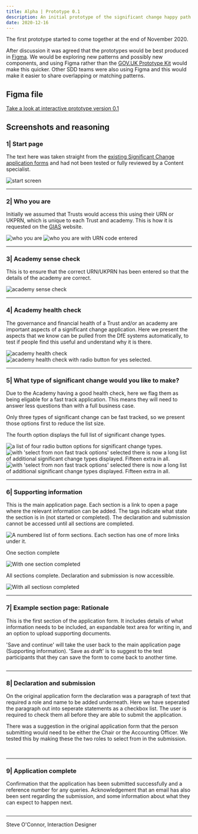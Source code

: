```yaml
---
title: Alpha | Prototype 0.1
description: An initial prototype of the significant change happy path.
date: 2020-12-16
---
```


The first prototype started to come together at the end of November 2020.

After discussion it was agreed that the prototypes would be best produced in [Figma](https://www.figma.com/). We would be exploring new patterns and possibly new components, and using Figma rather than the [GOV.UK Prototype Kit](https://govuk-prototype-kit.herokuapp.com/) would make this quicker. Other SDD teams were also using Figma and this would make it easier to share overlapping or matching patterns.

## Figma file

[Take a look at interactive prototype version 0.1](https://www.figma.com/proto/I9YL6FJ8UgaoVLdy5i16Ol/Sig-Change-0.1?node-id=0%3A1)

## Screenshots and reasoning

### 1| Start page

The text here was taken straight from the [existing Significant Change application forms](https://www.gov.uk/government/publications/making-significant-changes-to-an-existing-academy) and had not been tested or fully reviewed by a Content specialist.

<img src="https://sdd-significant-change-design-history.netlify.app/images/prototype01/001.png" alt="start screen"/>

*****

### 2| Who you are

Initially we assumed that Trusts would access this using their URN or UKPRN, which is unique to each Trust and academy. This is how it is requested on the [GIAS](https://get-information-schools.service.gov.uk/) website.

<img src="https://sdd-significant-change-design-history.netlify.app/images/prototype01/002.png" alt="who you are"/>

<img src="https://sdd-significant-change-design-history.netlify.app/images/prototype01/002a.png" alt="who you are with URN code entered"/>

*****

### 3| Academy sense check

This is to ensure that the correct URN/UKPRN has been entered so that the details of the academy are correct.

<img src="https://sdd-significant-change-design-history.netlify.app/images/prototype01/003.png" alt="academy sense check"/>

*****

### 4| Academy health check

The governance and financial health of a Trust and/or an academy are important aspects of a significant change application. Here we present the aspects that we know can be pulled from the DfE systems automatically, to test if people find this useful and understand why it is there.

<img src="https://sdd-significant-change-design-history.netlify.app/images/prototype01/004.png" alt="academy health check"/>

<img src="https://sdd-significant-change-design-history.netlify.app/images/prototype01/004a.png" alt="academy health check with radio button for yes selected."/>

*****

### 5| What type of significant change would you like to make?

Due to the Academy having a good health check, here we flag them as being eligable for a fast track application. This means they will need to answer less questions than with a full business case.

Only three types of significant change can be fast tracked, so we present those options first to reduce the list size.

The fourth option displays the full list of significant change types.

<img class="screenshot" src="https://sdd-significant-change-design-history.netlify.app/images/prototype01/005.png" alt="a list of four radio button options for significant change types."/>

<img class="screenshot" src="https://sdd-significant-change-design-history.netlify.app/images/prototype01/005a.png" alt="with 'select from non fast track options' selected there is now a long list of additional significant change types displayed. Fifteen extra in all."/>

<img class="screenshot" src="https://sdd-significant-change-design-history.netlify.app/images/prototype01/005b.png" alt="with 'select from non fast track options' selected there is now a long list of additional significant change types displayed. Fifteen extra in all."/>

*****

### 6| Supporting information

This is the main application page. Each section is a link to open a page where the relevant information can be added. The tags indicate what state the section is in (not started or completed). The declaration and submission cannot be accessed until all sections are completed.

<img class="screenshot" src="https://sdd-significant-change-design-history.netlify.app/images/prototype01/006.png" alt="A numbered list of form sections. Each section has one of more links under it."/>

One section complete

<img class="screenshot" src="https://sdd-significant-change-design-history.netlify.app/images/prototype01/006b.png" alt="With one section completed"/>

All sections complete. Declaration and submission is now accessible.

<img class="screenshot" src="https://sdd-significant-change-design-history.netlify.app/images/prototype01/006c.png" alt="With all sectiosn completed"/>

*****

### 7| Example section page: Rationale

This is the first section of the application form. It includes details of what information needs to be included, an expandable text area for writing in, and an option to upload supporting documents.

'Save and continue' will take the user back to the main application page (Supporting information). 'Save as draft' is to suggest to the test participants that they can save the form to come back to another time.

<img class="screenshot" src="https://sdd-significant-change-design-history.netlify.app/images/prototype01/006a.png" alt=""/>

*****

### 8| Declaration and submission

On the original application form the declaration was a paragraph of text that required a role and name to be added underneath. Here we have seperated the paragraph out into seperate statements as a checkbox list. The user is required to check them all before they are able to submit the application.

There was a suggestion in the original application form that the person submitting would need to be either the Chair or the Accounting Officer. We tested this by making these the two roles to select from in the submission.

<img class="screenshot" src="https://sdd-significant-change-design-history.netlify.app/images/prototype01/007.png" alt=""/>

<img class="screenshot" src="https://sdd-significant-change-design-history.netlify.app/images/prototype01/007a.png" alt=""/>

*****

### 9| Application complete

Confirmation that the application has been submitted successfully and a reference number for any queries. Acknowledgement that an email has also been sent regarding the submission, and some information about what they can expect to happen next.

<img class="screenshot" src="https://sdd-significant-change-design-history.netlify.app/images/prototype01/008.png" alt=""/>

*****

Steve O'Connor, Interaction Designer